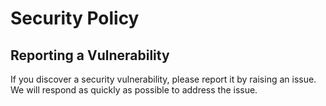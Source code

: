 # Security Policy

## Reporting a Vulnerability

If you discover a security vulnerability, please report it by raising an issue. We will respond as quickly as possible to address the issue.
